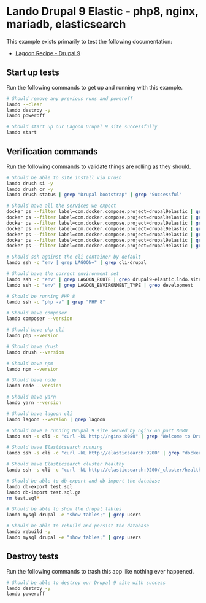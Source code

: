 Lando Drupal 9 Elastic - php8, nginx, mariadb, elasticsearch
============================================================

This example exists primarily to test the following documentation:

* [Lagoon Recipe - Drupal 9](https://docs.lando.dev/config/lagoon.html)

Start up tests
--------------

Run the following commands to get up and running with this example.

```bash
# Should remove any previous runs and poweroff
lando --clear
lando destroy -y
lando poweroff

# Should start up our Lagoon Drupal 9 site successfully
lando start
```

Verification commands
---------------------

Run the following commands to validate things are rolling as they should.

```bash
# Should be able to site install via Drush
lando drush si -y
lando drush cr -y
lando drush status | grep "Drupal bootstrap" | grep "Successful"

# Should have all the services we expect
docker ps --filter label=com.docker.compose.project=drupal9elastic | grep Up | grep drupal9elastic_nginx_1
docker ps --filter label=com.docker.compose.project=drupal9elastic | grep Up | grep drupal9elastic_mariadb_1
docker ps --filter label=com.docker.compose.project=drupal9elastic | grep Up | grep drupal9elastic_mailhog_1
docker ps --filter label=com.docker.compose.project=drupal9elastic | grep Up | grep drupal9elastic_php_1
docker ps --filter label=com.docker.compose.project=drupal9elastic | grep Up | grep drupal9elastic_cli_1
docker ps --filter label=com.docker.compose.project=drupal9elastic | grep Up | grep drupal9elastic_lagooncli_1
docker ps --filter label=com.docker.compose.project=drupal9elastic | grep Up | grep drupal9elastic_elasticsearch_1

# Should ssh against the cli container by default
lando ssh -c "env | grep LAGOON=" | grep cli-drupal

# Should have the correct environment set
lando ssh -c "env" | grep LAGOON_ROUTE | grep drupal9-elastic.lndo.site
lando ssh -c "env" | grep LAGOON_ENVIRONMENT_TYPE | grep development

# Should be running PHP 8
lando ssh -c "php -v" | grep "PHP 8"

# Should have composer
lando composer --version

# Should have php cli
lando php --version

# Should have drush
lando drush --version

# Should have npm
lando npm --version

# Should have node
lando node --version

# Should have yarn
lando yarn --version

# Should have lagoon cli
lando lagoon --version | grep lagoon

# Should have a running Drupal 9 site served by nginx on port 8080
lando ssh -s cli -c "curl -kL http://nginx:8080" | grep "Welcome to Drush Site-Install"

# Should have Elasticsearch running
lando ssh -s cli -c "curl -kL http://elasticsearch:9200" | grep "docker-cluster"

# Should have Elasticsearch cluster healthy
lando ssh -s cli -c "curl -kL http://elasticsearch:9200/_cluster/health" | grep "green"

# Should be able to db-export and db-import the database
lando db-export test.sql
lando db-import test.sql.gz
rm test.sql*

# Should be able to show the drupal tables
lando mysql drupal -e "show tables;" | grep users

# Should be able to rebuild and persist the database
lando rebuild -y
lando mysql drupal -e "show tables;" | grep users
```

Destroy tests
-------------

Run the following commands to trash this app like nothing ever happened.

```bash
# Should be able to destroy our Drupal 9 site with success
lando destroy -y
lando poweroff
```
